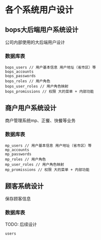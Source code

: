 # 各个系统用户设计

## bops大后端用户系统设计
公司内部使用的大后端用户设计

### 数据库表
```
bops_users // 用户基本信息 用户地址（省市区）等
bops_accounts
bops_passwords
bops_roles // 用户角色
bops_user_roles // 用户角色映射
bops_promissions // 权限 大的菜单 + 内部功能
```

## 商户用户系统设计
商户管理系统mp、正餐、快餐等业务

### 数据库表
```
mp_users // 用户基本信息 用户地址（省市区）等
mp_accounts
mp_passwords
mp_roles // 用户角色
mp_user_roles // 用户角色映射
mp_promissions // 权限 大的菜单 + 内部功能
```

## 顾客系统设计
保存顾客信息

### 数据库表
TODO: 后续设计
```
users
```


